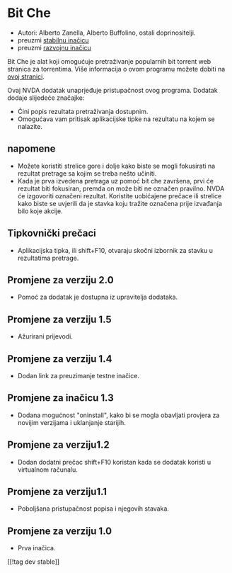 # Bit Che #
*   Autori: Alberto Zanella, Alberto Buffolino, ostali doprinositelji.
*   preuzmi [stabilnu inačicu][1]
*   preuzmi [razvojnu inačicu][3]

Bit Che je alat koji omogućuje pretraživanje popularnih bit torrent web
stranica za torrentima.  Više informacija o ovom programu možete dobiti na
[ovoj stranici][2].

Ovaj NVDA dodatak unaprjeđuje pristupačnost ovog programa. Dodatak dodaje
slijedeće značajke:

*   Čini popis rezultata pretraživanja dostupnim.
*   Omogućava vam pritisak aplikacijske tipke na rezultatu na kojem se
    nalazite.


## napomene ##
*   Možete koristiti strelice gore i dolje kako biste se mogli fokusirati na
    rezultat pretrage sa kojim se treba nešto učiniti.
*   Kada je prva izvedena pretraga uz pomoć bit che završena, prvi će
    rezultat biti fokusiran, premda on može biti ne označen pravilno. NVDA
    će izgovoriti označeni rezultat. Koristite uobićajene prečace ili
    strelice kako biste se uvjerili da je stavka koju tražite označena prije
    izvađanja bilo koje akcije.


## Tipkovnički prečaci ##
*   Aplikacijska tipka, ili shift+F10, otvaraju skočni izbornik za stavku u
    rezultatima pretrage.


## Promjene za verziju 2.0 ##
*   Pomoć za dodatak je dostupna iz upravitelja dodataka.

## Promjene za verziju 1.5 ##
*   Ažurirani prijevodi.

## Promjene za verziju 1.4 ##
*   Dodan link za preuzimanje testne inačice.

## Promjene za inačicu 1.3 ##
*   Dodana mogućnost "oninstall", kako bi se mogla obavljati provjera za
    novijim verzijama i uklanjanje starijih.

## Promjene za verziju1.2 ##
*   Dodan dodatni prečac shift+F10 koristan kada se dodatak koristi u
    virtualnom računalu.

## Promjene za verziju1.1 ##
*   Poboljšana pristupačnost popisa i njegovih stavaka.

## Promjene za verziju 1.0 ##
*   Prva inačica.

[[!tag dev stable]]

[1]: http://addons.nvda-project.org/files/get.php?file=bc

[2]: http://www.convivea.com

[3]: http://addons.nvda-project.org/files/get.php?file=bc-dev
